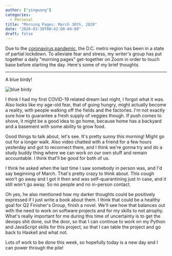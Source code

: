 ```yaml
---
author: ["yingwang"]
categories:
  - Personal
title: "Morning Pages: March 30th, 2020"
date: "2020-03-30T08:42:00-04:00"
draft: false
---
```


Due to the [coronavirus
pandemic](https://en.wikipedia.org/wiki/2019-20_coronavirus_pandemic), the D.C.
metro region has been in a state of partial lockdown. To alleviate fear and
stress, my writer's group has put together a daily "morning pages" get-together
on Zoom in order to touch base before starting the day. Here's some of my brief
thoughts.

---

A blue birdy!

![blue birdy](/img/posts/2020/03/30/morning_pages.png)

I think I had my first COVID-19 related dream last night, I forgot what it was.
Also looks like my age-old fear, that of going hungry, might actually become a
reality, with people walking off the fields and the factories. I'm not exactly
sure how to guarantee a fresh supply of veggies though. If push comes to shove,
it might be a good idea to go home, because home has a backyard and a basement
with some ability to grow food.

Good things to talk about, let's see. It's pretty sunny this morning! Might go
out for a longer walk. Also video chatted with a friend for a few hours
yesterday and got to reconnect there, and I think we're gonna try and do a study
buddy thing where we can work on our own stuff and remain accountable. I think
that'll be good for both of us.

I think he asked when the last time I saw somebody in person was, and I'd say
beginning of March. That's pretty crazy to think about. This cough won't go away
and I got it then and was self-quarantining just in case, and it still won't go
away. So no people and no in-person contact.

Oh yes, he also mentioned how my darker thoughts could be positively expressed
if I just write a book about them. I think that could be a healthy goal for Q2
Finisher's Group, finish a novel. We'll see how that balances out with the need
to work on software projects and for my skills to not atrophy. What's really
important for me during this time of uncertainty is to get the devops shit done,
out the door, so that I can continue to work on my Python and JavaScript skills
for this project, so that I can table the project and go back to Haskell and
what not.

Lots of work to be done this week, so hopefully today is a new day and I can
power through the pile!
